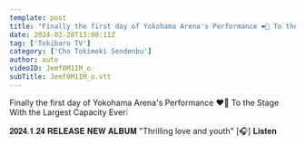 ```yaml
---
template: post
title: "Finally the first day of Yokohama Arena's Performance ❤️‍🔥 To the Stage With the Largest Capacity Ever❕ / epi.265"
date: 2024-02-28T13:00:11Z
tag: ['Tokibaro TV']
category: ['Cho Tokimeki Sendenbu']
author: auto 
videoID: Jemf0M1IM_o
subTitle: Jemf0M1IM_o.vtt
---
```

Finally the first day of Yokohama Arena's Performance ❤️‍🔥 To the Stage With the Largest Capacity Ever❕

𝟐𝟎𝟐𝟒.𝟏.𝟐𝟒 𝐑𝐄𝐋𝐄𝐀𝐒𝐄 𝐍𝐄𝐖 𝐀𝐋𝐁𝐔𝐌
"Thrilling love and youth"
[🎧] 𝐋𝐢𝐬𝐭𝐞𝐧
